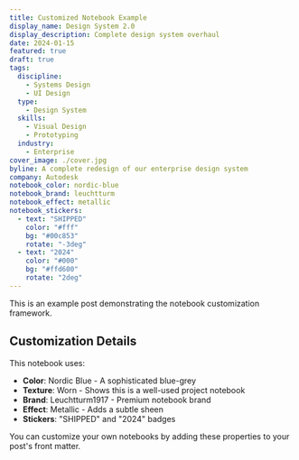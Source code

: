 ```yaml
---
title: Customized Notebook Example
display_name: Design System 2.0
display_description: Complete design system overhaul
date: 2024-01-15
featured: true
draft: true
tags:
  discipline:
    - Systems Design
    - UI Design
  type:
    - Design System
  skills:
    - Visual Design
    - Prototyping
  industry:
    - Enterprise
cover_image: ./cover.jpg
byline: A complete redesign of our enterprise design system
company: Autodesk
notebook_color: nordic-blue
notebook_brand: leuchtturm
notebook_effect: metallic
notebook_stickers:
  - text: "SHIPPED"
    color: "#fff"
    bg: "#00c853"
    rotate: "-3deg"
  - text: "2024"
    color: "#000"
    bg: "#ffd600"
    rotate: "2deg"
---
```


This is an example post demonstrating the notebook customization framework.

## Customization Details

This notebook uses:
- **Color**: Nordic Blue - A sophisticated blue-grey
- **Texture**: Worn - Shows this is a well-used project notebook
- **Brand**: Leuchtturm1917 - Premium notebook brand
- **Effect**: Metallic - Adds a subtle sheen
- **Stickers**: "SHIPPED" and "2024" badges

You can customize your own notebooks by adding these properties to your post's front matter.